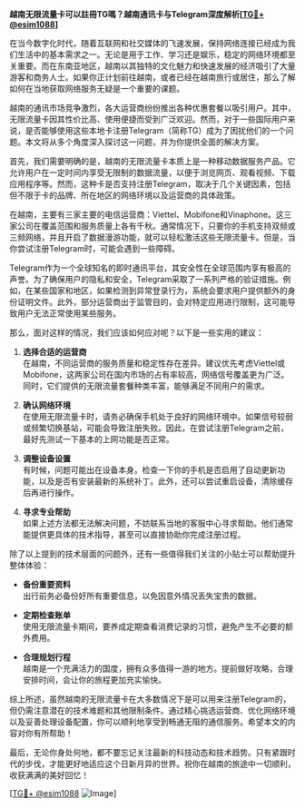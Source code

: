 **越南无限流量卡可以註冊TG嗎？越南通讯卡与Telegram深度解析[[TG💪+ @esim1088](https://t.me/s/esim1088)]**

在当今数字化时代，随着互联网和社交媒体的飞速发展，保持网络连接已经成为我们生活中的基本需求之一。无论是用于工作、学习还是娱乐，稳定的网络环境都至关重要。而在东南亚地区，越南以其独特的文化魅力和快速发展的经济吸引了大量游客和商务人士。如果你正计划前往越南，或者已经在越南旅行或居住，那么了解如何在当地获取网络服务无疑是一个重要的课题。

越南的通讯市场竞争激烈，各大运营商纷纷推出各种优惠套餐以吸引用户。其中，无限流量卡因其性价比高、使用便捷而受到广泛欢迎。然而，对于一些国际用户来说，是否能够使用这些本地卡注册Telegram（简称TG）成为了困扰他们的一个问题。本文将从多个角度深入探讨这一问题，并为你提供全面的解决方案。

首先，我们需要明确的是，越南的无限流量卡本质上是一种移动数据服务产品。它允许用户在一定时间内享受无限制的数据流量，以便于浏览网页、观看视频、下载应用程序等。然而，这种卡是否支持注册Telegram，取决于几个关键因素，包括但不限于卡的品牌、所在地区的网络环境以及运营商的具体政策。

在越南，主要有三家主要的电信运营商：Viettel、Mobifone和Vinaphone。这三家公司在覆盖范围和服务质量上各有千秋。通常情况下，只要你的手机支持双频或三频网络，并且开启了数据漫游功能，就可以轻松激活这些无限流量卡。但是，当你尝试注册Telegram时，可能会遇到一些障碍。

Telegram作为一个全球知名的即时通讯平台，其安全性在全球范围内享有极高的声誉。为了确保用户的隐私和安全，Telegram采取了一系列严格的验证措施。例如，在某些国家和地区，如果检测到异常登录行为，系统会要求用户提供额外的身份证明文件。此外，部分运营商出于监管目的，会对特定应用进行限制，这可能导致用户无法正常使用某些服务。

那么，面对这样的情况，我们应该如何应对呢？以下是一些实用的建议：

1. **选择合适的运营商**  
   在越南，不同运营商的服务质量和稳定性存在差异。建议优先考虑Viettel或Mobifone，这两家公司在国内市场的占有率较高，网络信号覆盖更为广泛。同时，它们提供的无限流量套餐种类丰富，能够满足不同用户的需求。

2. **确认网络环境**  
   在使用无限流量卡时，请务必确保手机处于良好的网络环境中。如果信号较弱或频繁切换基站，可能会导致注册失败。因此，在尝试注册Telegram之前，最好先测试一下基本的上网功能是否正常。

3. **调整设备设置**  
   有时候，问题可能出在设备本身。检查一下你的手机是否启用了自动更新功能，以及是否有安装最新的系统补丁。此外，还可以尝试重启设备，清除缓存后再进行操作。

4. **寻求专业帮助**  
   如果上述方法都无法解决问题，不妨联系当地的客服中心寻求帮助。他们通常能提供更具体的技术指导，甚至可以直接协助你完成注册过程。

除了以上提到的技术层面的问题外，还有一些值得我们关注的小贴士可以帮助提升整体体验：

- **备份重要资料**  
  出行前务必备份好所有重要信息，以免因意外情况丢失宝贵的数据。
  
- **定期检查账单**  
  使用无限流量卡期间，要养成定期查看消费记录的习惯，避免产生不必要的额外费用。

- **合理规划行程**  
  越南是一个充满活力的国度，拥有众多值得一游的地方。提前做好攻略，合理安排时间，会让你的旅程更加充实愉快。

综上所述，虽然越南的无限流量卡在大多数情况下是可以用来注册Telegram的，但仍需注意潜在的技术难题和其他限制条件。通过精心挑选运营商、优化网络环境以及妥善处理设备配置，你可以顺利地享受到畅通无阻的通信服务。希望本文的内容对你有所帮助！

最后，无论你身处何地，都不要忘记关注最新的科技动态和技术趋势。只有紧跟时代的步伐，才能更好地适应这个日新月异的世界。祝你在越南的旅途中一切顺利，收获满满的美好回忆！

[[TG💪+ @esim1088](https://t.me/s/esim1088) ![Image](https://i.postimg.cc/4NQfJmqS/Snipaste-2025-05-13-00-14-12.png)]